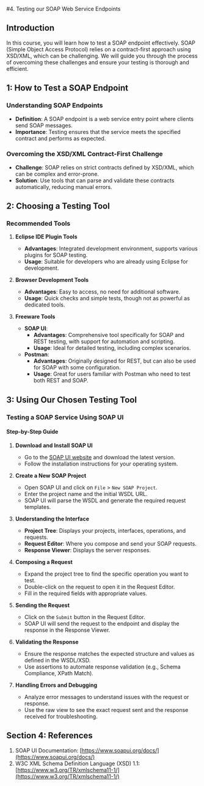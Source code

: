 #4. Testing our SOAP Web Service Endpoints

## Introduction
In this course, you will learn how to test a SOAP endpoint effectively. SOAP (Simple Object Access Protocol) relies on a contract-first approach using XSD/XML, which can be challenging. We will guide you through the process of overcoming these challenges and ensure your testing is thorough and efficient.

## 1: How to Test a SOAP Endpoint

### Understanding SOAP Endpoints
- **Definition**: A SOAP endpoint is a web service entry point where clients send SOAP messages.
- **Importance**: Testing ensures that the service meets the specified contract and performs as expected.

### Overcoming the XSD/XML Contract-First Challenge
- **Challenge**: SOAP relies on strict contracts defined by XSD/XML, which can be complex and error-prone.
- **Solution**: Use tools that can parse and validate these contracts automatically, reducing manual errors.

## 2: Choosing a Testing Tool

### Recommended Tools
1. **Eclipse IDE Plugin Tools**
   - **Advantages**: Integrated development environment, supports various plugins for SOAP testing.
   - **Usage**: Suitable for developers who are already using Eclipse for development.
   
2. **Browser Development Tools**
   - **Advantages**: Easy to access, no need for additional software.
   - **Usage**: Quick checks and simple tests, though not as powerful as dedicated tools.

3. **Freeware Tools**
   - **SOAP UI**: 
     - **Advantages**: Comprehensive tool specifically for SOAP and REST testing, with support for automation and scripting.
     - **Usage**: Ideal for detailed testing, including complex scenarios.
   - **Postman**:
     - **Advantages**: Originally designed for REST, but can also be used for SOAP with some configuration.
     - **Usage**: Great for users familiar with Postman who need to test both REST and SOAP.

## 3: Using Our Chosen Testing Tool

### Testing a SOAP Service Using SOAP UI

#### Step-by-Step Guide
1. **Download and Install SOAP UI**
   - Go to the [SOAP UI website](https://www.soapui.org/downloads/latest-release.html) and download the latest version.
   - Follow the installation instructions for your operating system.

2. **Create a New SOAP Project**
   - Open SOAP UI and click on `File` > `New SOAP Project`.
   - Enter the project name and the initial WSDL URL.
   - SOAP UI will parse the WSDL and generate the required request templates.

3. **Understanding the Interface**
   - **Project Tree**: Displays your projects, interfaces, operations, and requests.
   - **Request Editor**: Where you compose and send your SOAP requests.
   - **Response Viewer**: Displays the server responses.

4. **Composing a Request**
   - Expand the project tree to find the specific operation you want to test.
   - Double-click on the request to open it in the Request Editor.
   - Fill in the required fields with appropriate values.

5. **Sending the Request**
   - Click on the `Submit` button in the Request Editor.
   - SOAP UI will send the request to the endpoint and display the response in the Response Viewer.

6. **Validating the Response**
   - Ensure the response matches the expected structure and values as defined in the WSDL/XSD.
   - Use assertions to automate response validation (e.g., Schema Compliance, XPath Match).

7. **Handling Errors and Debugging**
   - Analyze error messages to understand issues with the request or response.
   - Use the raw view to see the exact request sent and the response received for troubleshooting.

## Section 4: References
1. SOAP UI Documentation: [https://www.soapui.org/docs/](https://www.soapui.org/docs/)
2. W3C XML Schema Definition Language (XSD) 1.1: [https://www.w3.org/TR/xmlschema11-1/](https://www.w3.org/TR/xmlschema11-1/)
